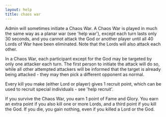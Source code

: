 ```yaml
---
layout: help
title: chaos war
---
```


Admin will sometimes initiate a Chaos War.  A Chaos War is played in much the 
same way as a planar war (see 'help war'), except each turn lasts only 30 
seconds, and you cannot attack the God or another player until all 40 Lords of 
War have been eliminated.  Note that the Lords will also attack each other.

In a Chaos War, each participant except for the God may be targeted by only one
attacker each turn.  The first person to initiate the attack will do so, while 
all other attempted attackers will be informed that the target is already being
attacked - they may then pick a different opponent as normal.

Every kill you make (either Lord or player) gives 1 recruit point, which can 
be used to recruit special individuals - see 'help recruit'.

If you survive the Chaos War, you earn 1 point of Fame and Glory.  You earn an 
extra point if you also kill one or more Lords, and a third point if you kill 
the God.  If you die, you gain nothing, even if you killed a Lord or the God.
